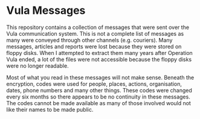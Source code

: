 # Vula Messages
This repository contains a collection of messages that were sent over the Vula communication system. This is not a complete list of messages as many were conveyed through other channels (e.g. couriers). Many messages, articles and reports were lost because they were stored on floppy disks. When I attempted to extract them many years after Operation Vula ended, a lot of the files were not accessible because the floppy disks were no longer readable.

Most of what you read in these messages will not make sense. Beneath the encryption, codes were used for people, places, actions, organisation, dates, phone numbers and many other things. These codes were changed every six months so there appears to be no continuity in these messages. The codes cannot be made available as many of those involved would not like their names to be made public.
